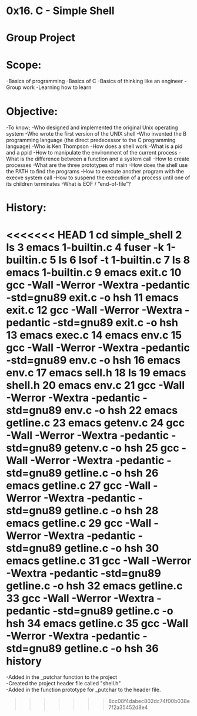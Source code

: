 # 0x16. C - Simple Shell
# Group Project

# Scope:
-Basics of programming
-Basics of C
-Basics of thinking like an engineer
-Group work
-Learning how to learn

# Objective:
-To know;
-Who designed and implemented the original Unix operating system
-Who wrote the first version of the UNIX shell
-Who invented the B programming language (the direct predecessor to the C programming language)
-Who is Ken Thompson
-How does a shell work
-What is a pid and a ppid
-How to manipulate the environment of the current process
-What is the difference between a function and a system call
-How to create processes
-What are the three prototypes of main
-How does the shell use the PATH to find the programs
-How to execute another program with the execve system call
-How to suspend the execution of a process until one of its children terminates
-What is EOF / “end-of-file”?

# History:
<<<<<<< HEAD
    1  cd simple_shell
    2  ls
    3  emacs 1-builtin.c
    4  fuser -k 1-builtin.c
    5  ls
    6  lsof -t 1-builtin.c
    7  ls
    8  emacs 1-builtin.c
    9  emacs exit.c
   10  gcc -Wall -Werror -Wextra -pedantic -std=gnu89 exit.c -o hsh
   11  emacs exit.c
   12  gcc -Wall -Werror -Wextra -pedantic -std=gnu89 exit.c -o hsh
   13  emacs exec.c
   14  emacs env.c
   15  gcc -Wall -Werror -Wextra -pedantic -std=gnu89 env.c -o hsh
   16  emacs env.c
   17  emacs sell.h
   18  ls
   19  emacs shell.h
   20  emacs env.c
   21  gcc -Wall -Werror -Wextra -pedantic -std=gnu89 env.c -o hsh
   22  emacs getline.c
   23  emacs getenv.c
   24  gcc -Wall -Werror -Wextra -pedantic -std=gnu89 getenv.c -o hsh
   25  gcc -Wall -Werror -Wextra -pedantic -std=gnu89 getline.c -o hsh
   26  emacs getline.c
   27  gcc -Wall -Werror -Wextra -pedantic -std=gnu89 getline.c -o hsh
   28  emacs getline.c
   29  gcc -Wall -Werror -Wextra -pedantic -std=gnu89 getline.c -o hsh
   30  emacs getline.c
   31  gcc -Wall -Werror -Wextra -pedantic -std=gnu89 getline.c -o hsh
   32  emacs getline.c
   33  gcc -Wall -Werror -Wextra -pedantic -std=gnu89 getline.c -o hsh
   34  emacs getline.c
   35  gcc -Wall -Werror -Wextra -pedantic -std=gnu89 getline.c -o hsh
   36  history
=======
-Added in the _putchar function to the project  
-Created the project header file called "shell.h"  
-Added in the function prototype for _putchar to the header file.  
>>>>>>> 8cc08f4dabec802dc74f00b038e7f2a35452d8e4

